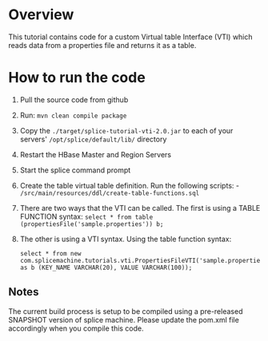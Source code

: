 # Overview
This tutorial contains code for a custom Virtual table Interface (VTI) which reads data from a properties file and
returns it as a table.

# How to run the code
1.  Pull the source code from github
2.  Run: `mvn clean compile package`
3.  Copy the `./target/splice-tutorial-vti-2.0.jar` to each of your servers' `/opt/splice/default/lib/` directory
4.  Restart the HBase Master and Region Servers
5.  Start the splice command prompt
6.  Create the table virtual table definition.  Run the following scripts:
		- `/src/main/resources/ddl/create-table-functions.sql`
7.  There are two ways that the VTI can be called.  The first is using a TABLE FUNCTION syntax: `select * from table (propertiesFile('sample.properties')) b;`
8.  The other is using a VTI syntax.  Using the table function syntax:
		
		select * from new com.splicemachine.tutorials.vti.PropertiesFileVTI('sample.properties') as b (KEY_NAME VARCHAR(20), VALUE VARCHAR(100));
		
## Notes
The current build process is setup to be compiled using a pre-released SNAPSHOT version of splice machine.  Please update the pom.xml file accordingly when you compile this code.
		
